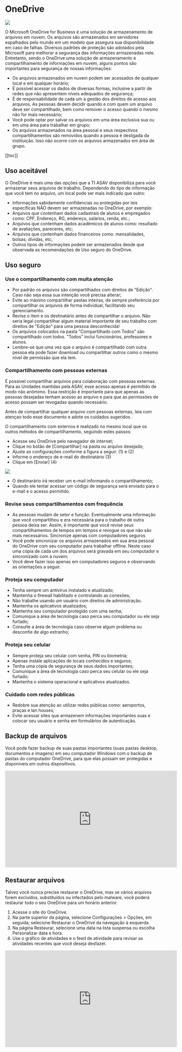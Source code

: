 # OneDrive
![](/img/onedrive.jpg)

O Microsoft OneDrive for Business é uma solução de armazenamento de arquivos em nuvem. Os arquivos são armazenados em servidores espalhados pelo mundo em um modelo que assegura sua disponibilidade em caso de falhas. Diversos padrões de proteção são adotados pela Microsoft para melhorar a segurança das informações armazenadas nele. Entretanto, sendo o OneDrive uma solução de armazenamento e compartilhamento de informações em nuvem, alguns pontos são importantes para segurança de nossas informações:

- Os arquivos armazenados em nuvem podem ser acessados de qualquer local e em qualquer horário;
- É possível acessar os dados de diversas formas, inclusive a partir de redes que não apresentem níveis adequados de segurança;
- É de responsabilidade de cada um a gestão dos direitos de acesso aos arquivos. As pessoas devem decidir quando e com quem um arquivo deve ser compartilhado, bem como remover o acesso quando o mesmo não for mais necessário; 
- Você pode optar por salvar os arquivos em uma área exclusiva sua ou em uma área para trabalhar em grupo;
- Os arquivos armazenados na área pessoal e seus respectivos compartilhamentos são removidos quando a pessoa é desligada da instituição. Isso não ocorre com os arquivos armazenados em área de grupo.

[[toc]]

## Uso aceitável
O OneDrive é mais uma das opções que a TI ASAV disponibiliza para você armazenar seus arquivos de trabalho. Dependendo do tipo de informação que você tem no arquivo, um local pode ser mais indicado que outro:

- Informações sabidamente confidencias ou protegidas por leis específicas NÃO devem ser armazenadas no OneDrive, por exemplo:
- Arquivos que contenham dados cadastrais de alunos e empregados como: CPF, Endereço, RG, endereço, salários, renda, etc.;
- Arquivos que contenham dados acadêmicos de alunos como: resultado de avaliações, pareceres, etc;
- Arquivos que contenham dados financeiros como: mensalidades, bolsas, dívidas, etc;
- Outros tipos de informações podem ser armazenados desde que observada as recomendações de Uso seguro do OneDrive.

## Uso seguro
### Use o compartilhamento com muita atenção

- Por padrão os arquivos são compartilhados com direitos de "Edição". Caso não seja essa sua intenção você precisa alterar;
- Evite ao máximo compartilhar pastas inteiras, de sempre preferência por compartilhar os arquivos de forma individual, facilitando seu gerenciamento.
- Revise o item e os destinatário antes de compartilhar o arquivo. Não seria legal compartilhar algum material importante de seu trabalho com direitos de "Edição" para uma pessoa desconhecida!
- Os arquivos colocados na pasta "Compartilhado com Todos" são compartilhado com todos. "Todos" inclui funcionários, professores e alunos.
- Lembre-se que uma vez que o arquivo é compartilhado com outra pessoa ela pode fazer download ou compartilhar outros como o mesmo nível de permissão que ela tem.

### Compartilhamento com pessoas externas
É possível compartilhar arquivos para colaboração com pessoas externas. Para as Unidades mantidas pela ASAV, esse acesso apenas é permitido de modo não anômimo. Essa restrição é importante para que apenas as pessoas desejadas tenham acesso ao arquivo e para que as permissões de acesso possam ser revogadas quando necessário.

Antes de compartilhar qualquer arquivo com pessoas externas, leia com atençao todo esse documento e adote os cuidados sugeridos.

O compartilhamento com externos é realizado no mesmo local que os outros métodos de compartilhamento, seguindo estes passos:
  - Acesse seu OneDrive pelo navegador de internet;
  - Clique no botão de [Compartilhar] na pasta ou arquivo desejado;
  - Ajuste as configurações conforme a figura a seguir. (1) e (2)
  - Informe o endereço de e-mail do destinatário (3)
  - Clique em [Enviar] (4)

![](/img/compartilhamento_externo.png)

 - O destinarário irá receber um e-mail informando o compartilhamento;
 - Quando ele tentar acessar um código de segurança será enviado para o e-mail e o acesso permitido.

### Revise seus compartilhamentos com frequência

- As pessoas mudam de setor e função. Eventualmente uma informação que você compartilhou e era necessária para o trabalho de outra pessoa deixa ser. Assim, é importante que você revise seus compartilhamentos de tempos em tempos e revogue os que não são mais necessários.
Sincronize apenas com computadores seguros
- Você pode sincronizar os arquivos armazenados em sua área pessoal do OneDrive com seu computador para trabalhar offline. Neste caso uma cópia de cada um dos arquivos será gravada em seu computador e sincronizado com a nuvem;
- Você deve fazer isso apenas em computadores seguros e observando as orientações a seguir.

### Proteja seu computador
- Tenha sempre um antivírus instalado e atualizado;
- Mantenha o firewall habilitado e controlando as conexões;
- Não trabalhe usando um usuário com direitos de administração.
- Mantenha os aplicativos atualizados;
- Mantenha seu computador protegido com uma senha;
- Comunique a área de tecnologia caso perca seu computador ou ele seja furtado;
- Consulte a área de tecnologia caso observe algum problema ou desconfie de algo estranho;

### Proteja seu celular
- Sempre proteja seu celular com senha, PIN ou biometria;
- Apenas instale aplicações de locais conhecidos e seguros;
- Tenha uma cópia de segurança de seus dados importantes;
- Comunique a área de tecnologia caso perca seu celular ou ele seja furtado;
- Mantenha o sistema operacional e aplicativos atualizados.

### Cuidado com redes públicas
- Redobre sua atenção ao utilizar redes públicas como: aeroportos, praças e lan houses;
- Evite acessar sites que armazenem informações importantes suas e colocar seu usuário e senha em formulários de autenticação.

## Backup de arquivos
Você pode fazer backup de suas pastas importantes (suas pastas desktop, documentos e imagens) em seu computador Windows com o backup de pastas do computador OneDrive, para que elas possam ser protegidas e disponíveis em outros dispositivos.

<iframe width="560" height="315" src="https://www.microsoft.com/pt-br/videoplayer/embed/RE3bNi0?pid=ocpVideo0-innerdiv-oneplayer&postJsllMsg=true&maskLevel=20&market=pt-br" frameborder="0" allow="accelerometer; autoplay; clipboard-write; encrypted-media; gyroscope; picture-in-picture" allowfullscreen></iframe>

## Restaurar arquivos

Talvez você nunca precise restaurar o OneDrive, mas se vários arquivos forem excluídos, substituídos ou infectados pelo malware, você poderá restaurar todo o seu OneDrive para um horário anterior.

 1) Acesse o site do OneDrive.
 2) Na parte superior da página, selecione Configurações > Opções, em seguida, selecione Restaurar o OneDrive da navegação à esquerda.
 3) Na página Restaurar, selecione uma data na lista suspensa ou escolha Personalizar data e hora.
 4) Use o gráfico de atividades e o feed de atividade para revisar as atividades recentes que você deseja desfazer.

<iframe width="560" height="315" src=" https://www.microsoft.com/pt-br/videoplayer/embed/RE3qrko?pid=ocpVideo0-innerdiv-oneplayer&postJsllMsg=true&maskLevel=20&market=pt-br" frameborder="0" allow="accelerometer; autoplay; clipboard-write; encrypted-media; gyroscope; picture-in-picture" allowfullscreen></iframe>
